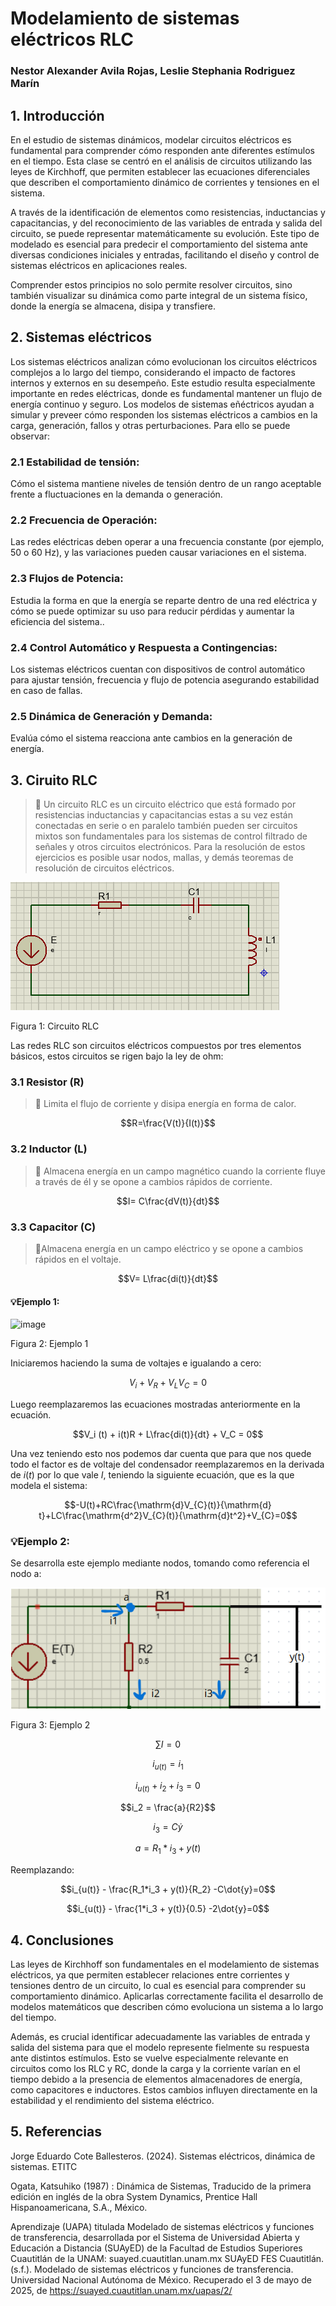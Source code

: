 # Modelamiento de sistemas eléctricos RLC
### Nestor Alexander Avila Rojas, Leslie Stephania Rodriguez Marín
## 1. Introducción
En el estudio de sistemas dinámicos, modelar circuitos eléctricos es fundamental para comprender cómo responden ante diferentes estímulos en el tiempo. Esta clase se centró en el análisis de circuitos utilizando las leyes de Kirchhoff, que permiten establecer las ecuaciones diferenciales que describen el comportamiento dinámico de corrientes y tensiones en el sistema.

A través de la identificación de elementos como resistencias, inductancias y capacitancias, y del reconocimiento de las variables de entrada y salida del circuito, se puede representar matemáticamente su evolución. Este tipo de modelado es esencial para predecir el comportamiento del sistema ante diversas condiciones iniciales y entradas, facilitando el diseño y control de sistemas eléctricos en aplicaciones reales.

Comprender estos principios no solo permite resolver circuitos, sino también visualizar su dinámica como parte integral de un sistema físico, donde la energía se almacena, disipa y transfiere.
## 2. Sistemas eléctricos
Los sistemas eléctricos analizan cómo evolucionan los circuitos eléctricos complejos a lo largo del tiempo, considerando el impacto de factores internos y externos en su desempeño. Este estudio resulta especialmente importante en redes eléctricas, donde es fundamental mantener un flujo de energía continuo y seguro.
Los modelos de sistemas eñéctricos ayudan a simular y preveer cómo responden los sistemas eléctricos a cambios en la carga, generación, fallos y otras perturbaciones. Para ello se puede observar:

### 2.1 Estabilidad de tensión: 
Cómo el sistema mantiene niveles de tensión dentro de un rango aceptable frente a fluctuaciones en la demanda o generación.

### 2.2 Frecuencia de Operación: 
Las redes eléctricas deben operar a una frecuencia constante (por ejemplo, 50 o 60 Hz), y las variaciones pueden causar variaciones en el sistema.

### 2.3 Flujos de Potencia: 
Estudia la forma en que la energía se reparte dentro de una red eléctrica y cómo se puede optimizar su uso para reducir pérdidas y aumentar la eficiencia del sistema..

### 2.4 Control Automático y Respuesta a Contingencias:
Los sistemas eléctricos cuentan con dispositivos de control automático para ajustar tensión, frecuencia y flujo de potencia asegurando estabilidad en caso de fallas.

### 2.5 Dinámica de Generación y Demanda:
Evalúa cómo el sistema reacciona ante cambios en la generación de energía.
## 3. Ciruito RLC
>🔑 Un circuito RLC es un circuito eléctrico que está formado por resistencias inductancias y capacitancias estas a su vez están conectadas en serie o en paralelo también pueden ser circuitos mixtos son fundamentales para los sistemas de control filtrado de señales y otros circuitos electrónicos. Para la resolución de estos ejercicios es posible usar nodos, mallas, y demás teoremas de resolución de circuitos eléctricos.
>
![Figura 1](Imagenesf/rlc.png)

Figura 1: Circuito RLC

Las redes RLC son circuitos eléctricos compuestos por tres elementos básicos, estos circuitos se rigen bajo la ley de ohm:

### 3.1 Resistor (R)
>🔑 Limita el flujo de corriente y disipa energía en forma de calor.

$$R=\frac{V(t)}{I(t)}$$

### 3.2 Inductor (L)
>🔑 Almacena energía en un campo magnético cuando la corriente fluye a través de él y se opone a cambios rápidos de corriente.

$$I= C\frac{dV(t)}{dt}$$
### 3.3 Capacitor (C)
>🔑Almacena energía en un campo eléctrico y se opone a cambios rápidos en el voltaje.

$$V= L\frac{di(t)}{dt}$$

#### 💡Ejemplo 1:

![image](https://github.com/user-attachments/assets/c25c2e1c-5cd9-41b0-a014-92bb979aec6c)

Figura 2: Ejemplo 1

Iniciaremos haciendo la suma de voltajes e igualando a cero:

$$V_i + V_R + V_L V_C = 0$$

Luego reemplazaremos las ecuaciones mostradas anteriormente en la ecuación.

$$V_i (t) + i(t)R + L\frac{di(t)}{dt} + V_C = 0$$

Una vez teniendo esto nos podemos dar cuenta que para que nos quede todo el factor es de voltaje del condensador reemplazaremos en la derivada de $i(t)$ por lo que vale $I$, teniendo la siguiente ecuación, que es la que modela el sistema:

$$-U(t)+RC\frac{\mathrm{d}V_{C}(t)}{\mathrm{d} t}+LC\frac{\mathrm{d^2}V_{C}(t)}{\mathrm{d}t^2}+V_{C}=0$$

### 💡Ejemplo 2:
Se desarrolla este ejemplo mediante nodos, tomando como referencia el nodo a:

![Figura 3](Imagenesf/ejemplo2.png)

Figura 3: Ejemplo 2

$$\sum I = 0$$

$$i_{u(t)} = i_1$$

$$i_{u(t)}+i_2+i_3=0$$

$$i_2 = \frac{a}{R2}$$

$$i_3 = C\dot{y}$$

$$a = R_1*i_3 + y(t)$$

Reemplazando:

$$i_{u(t)} - \frac{R_1*i_3 + y(t)}{R_2} -C\dot{y}=0$$

$$i_{u(t)} - \frac{1*i_3 + y(t)}{0.5} -2\dot{y}=0$$

## 4. Conclusiones
Las leyes de Kirchhoff son fundamentales en el modelamiento de sistemas eléctricos, ya que permiten establecer relaciones entre corrientes y tensiones dentro de un circuito, lo cual es esencial para comprender su comportamiento dinámico. Aplicarlas correctamente facilita el desarrollo de modelos matemáticos que describen cómo evoluciona un sistema a lo largo del tiempo.

Además, es crucial identificar adecuadamente las variables de entrada y salida del sistema para que el modelo represente fielmente su respuesta ante distintos estímulos. Esto se vuelve especialmente relevante en circuitos como los RLC y RC, donde la carga y la corriente varían en el tiempo debido a la presencia de elementos almacenadores de energía, como capacitores e inductores. Estos cambios influyen directamente en la estabilidad y el rendimiento del sistema eléctrico.
## 5. Referencias
Jorge Eduardo Cote Ballesteros. (2024). Sistemas eléctricos, dinámica de sistemas. ETITC

Ogata, Katsuhiko (1987) : Dinámica de Sistemas, Traducido de la primera edición en inglés de la obra System Dynamics, Prentice Hall Hispanoamericana, S.A., México.

Aprendizaje (UAPA) titulada Modelado de sistemas eléctricos y funciones de transferencia, desarrollada por el Sistema de Universidad Abierta y Educación a Distancia (SUAyED) de la Facultad de Estudios Superiores Cuautitlán de la UNAM:
suayed.cuautitlan.unam.mx
SUAyED FES Cuautitlán. (s.f.). Modelado de sistemas eléctricos y funciones de transferencia. Universidad Nacional Autónoma de México. Recuperado el 3 de mayo de 2025, de https://suayed.cuautitlan.unam.mx/uapas/2/
